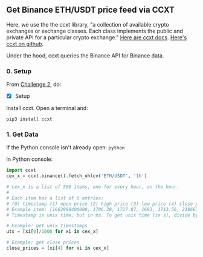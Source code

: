 ## Get Binance ETH/USDT price feed via CCXT

Here, we use the the ccxt library, "a collection of available crypto exchanges or exchange classes. Each class implements the public and private API for a particular crypto exchange." [Here are ccxt docs](https://docs.ccxt.com/en/latest/manual.html). [Here's ccxt on github](https://github.com/ccxt/ccxt).

Under the hood, ccxt queries the Binance API for Binance data.


### 0. Setup

From [Challenge 2](../challenges/main2.md), do:
- [x] Setup

Install ccxt. Open a terminal and:
```
pip3 install ccxt
```

### 1. Get Data

If the Python console isn't already open: `python`
 
In Python console:

```python
import ccxt
cex_x = ccxt.binance().fetch_ohlcv('ETH/USDT', '1h')

# cex_x is a list of 500 items, one for every hour, on the hour.
#
# Each item has a list of 6 entries:
# (0) timestamp (1) open price (2) high price (3) low price (4) close price (5) volume
# Example item: [1662998400000, 1706.38, 1717.87, 1693, 1713.56, 2186632.9224]
# Timestamp is unix time, but in ms. To get unix time (in s), divide by 1000

# Example: get unix timestamps
uts = [xi[0]/1000 for xi in cex_x]

# Example: get close prices
close_prices = [xi[4] for xi in cex_x]
```
